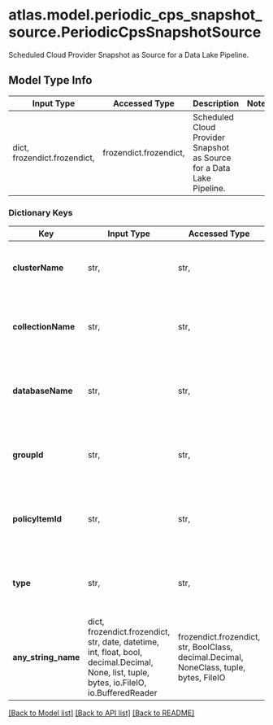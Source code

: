 # atlas.model.periodic_cps_snapshot_source.PeriodicCpsSnapshotSource

Scheduled Cloud Provider Snapshot as Source for a Data Lake Pipeline.

## Model Type Info
Input Type | Accessed Type | Description | Notes
------------ | ------------- | ------------- | -------------
dict, frozendict.frozendict,  | frozendict.frozendict,  | Scheduled Cloud Provider Snapshot as Source for a Data Lake Pipeline. | 

### Dictionary Keys
Key | Input Type | Accessed Type | Description | Notes
------------ | ------------- | ------------- | ------------- | -------------
**clusterName** | str,  | str,  | Human-readable name that identifies the cluster. | [optional] 
**collectionName** | str,  | str,  | Human-readable name that identifies the collection. | [optional] 
**databaseName** | str,  | str,  | Human-readable name that identifies the database. | [optional] 
**groupId** | str,  | str,  | Unique 24-hexadecimal character string that identifies the project. | [optional] 
**policyItemId** | str,  | str,  | Unique 24-hexadecimal character string that identifies a policy item. | [optional] 
**type** | str,  | str,  | Type of ingestion source of this Data Lake Pipeline. | [optional] must be one of ["PERIODIC_CPS", "ON_DEMAND_CPS", ] 
**any_string_name** | dict, frozendict.frozendict, str, date, datetime, int, float, bool, decimal.Decimal, None, list, tuple, bytes, io.FileIO, io.BufferedReader | frozendict.frozendict, str, BoolClass, decimal.Decimal, NoneClass, tuple, bytes, FileIO | any string name can be used but the value must be the correct type | [optional]

[[Back to Model list]](../../README.md#documentation-for-models) [[Back to API list]](../../README.md#documentation-for-api-endpoints) [[Back to README]](../../README.md)

